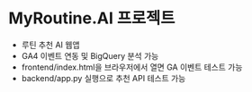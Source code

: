 
# MyRoutine.AI 프로젝트
- 루틴 추천 AI 웹앱
- GA4 이벤트 연동 및 BigQuery 분석 가능
- frontend/index.html을 브라우저에서 열면 GA 이벤트 테스트 가능
- backend/app.py 실행으로 추천 API 테스트 가능
